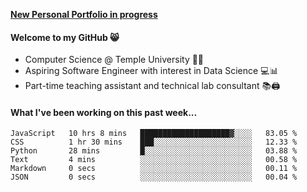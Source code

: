 <a href="http://stephull.github.io" target="_blank"><b>New Personal Portfolio in progress</b></a>

#### Welcome to my GitHub 😸
  * Computer Science @ Temple University 🍒🦉
  * Aspiring Software Engineer with interest in Data Science 💻📊
  * Part-time teaching assistant and technical lab consultant 📚🖨️

#### What I've been working on this past week...
<!--START_SECTION:waka-->

```text
JavaScript   10 hrs 8 mins   ████████████████████▓░░░░   83.05 %
CSS          1 hr 30 mins    ███░░░░░░░░░░░░░░░░░░░░░░   12.33 %
Python       28 mins         █░░░░░░░░░░░░░░░░░░░░░░░░   03.88 %
Text         4 mins          ░░░░░░░░░░░░░░░░░░░░░░░░░   00.58 %
Markdown     0 secs          ░░░░░░░░░░░░░░░░░░░░░░░░░   00.11 %
JSON         0 secs          ░░░░░░░░░░░░░░░░░░░░░░░░░   00.04 %
```

<!--END_SECTION:waka-->
